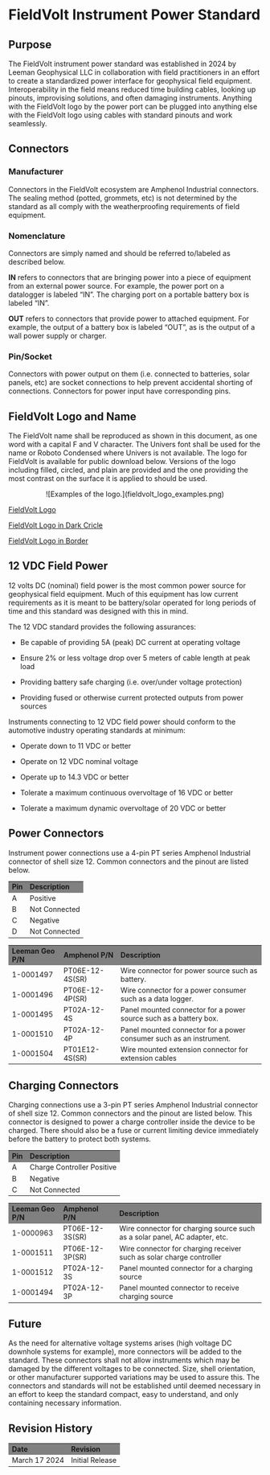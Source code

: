 # FieldVolt Instrument Power Standard

## Purpose
The FieldVolt instrument power standard was established in 2024 by Leeman
Geophysical LLC in collaboration with field practitioners in an effort to create
a standardized power interface for geophysical field equipment. Interoperability
in the field means reduced time building cables, looking up pinouts, improvising
solutions, and often damaging instruments. Anything with the FieldVolt logo by
the power port can be plugged into anything else with the FieldVolt logo using
cables with standard pinouts and work seamlessly.

## Connectors
### Manufacturer
Connectors in the FieldVolt ecosystem are Amphenol Industrial connectors. The
sealing method (potted, grommets, etc) is not determined by the standard as all
comply with the weatherproofing requirements of field equipment. 

### Nomenclature
Connectors are simply named and should be referred to/labeled as described below.

**IN** refers to connectors that are bringing power into a piece of equipment
from an external power source. For example, the power port on a datalogger is
labeled “IN”. The charging port on a portable battery box is labeled “IN”.

**OUT** refers to connectors that provide power to attached equipment. For
example, the output of a battery box is labeled “OUT”, as is the output of a
wall power supply or charger.

### Pin/Socket
Connectors with power output on them (i.e. connected to batteries, solar panels,
etc) are socket connections to help prevent accidental shorting of connections.
Connectors for power input have corresponding pins.

## FieldVolt Logo and Name
The FieldVolt name shall be reproduced as shown in this document, as one word
with a capital F and V character. The Univers font shall be used for the name or
Roboto Condensed where Univers is not available. The logo for FieldVolt is
available for public download below. Versions of the logo including filled, circled,
and plain are provided and the one providing the most contrast on the surface it
is applied to should be used.

<center>
![Examples of the logo.](fieldvolt_logo_examples.png)
</center>

<a href="../FieldVolt_Logo.svg" download>FieldVolt Logo</a>

<a href="../FieldVolt_Logo_Dark_Circle.svg" download>FieldVolt Logo in Dark Cricle</a>

<a href="../FieldVolt_Logo_border.svg" download>FieldVolt Logo in Border</a>


## 12 VDC Field Power
12 volts DC (nominal) field power is the most common power source for
geophysical field equipment. Much of this equipment has low current requirements
as it is meant to be battery/solar operated for long periods of time and this
standard was designed with this in mind.

The 12 VDC standard provides the following assurances:  

* Be capable of providing 5A (peak) DC current at operating voltage  

* Ensure 2% or less voltage drop over 5 meters of cable length at peak load  

* Providing battery safe charging (i.e. over/under voltage protection)  

* Providing fused or otherwise current protected outputs from power sources  


Instruments connecting to 12 VDC field power should conform to the automotive industry
operating standards at minimum:  

* Operate down to 11 VDC or better  

* Operate on 12 VDC nominal voltage  

* Operate up to 14.3 VDC or better  

* Tolerate a maximum continuous overvoltage of 16 VDC or better  

* Tolerate a maximum dynamic overvoltage of 20 VDC or better  

## Power Connectors
Instrument power connections use a 4-pin PT series Amphenol Industrial connector of
shell size 12. Common connectors and the pinout are listed below.

<table>
  <tr bgcolor="gray">
    <td><b>Pin</b></td>
    <td><b>Description</b></td>
  </tr>
  <tr>
    <td>A</td>
    <td>Positive</td>
  </tr>
  <tr>
    <td>B</td>
    <td>Not Connected</td>
  </tr>
  <tr>
    <td>C</td>
    <td>Negative</td>
  </tr>
  <tr>
    <td>D</td>
    <td>Not Connected</td>
  </tr>
</table>

<table>
  <tr bgcolor="gray">
    <td><b>Leeman Geo P/N</b></td>
    <td><b>Amphenol P/N</b></td>
    <td><b>Description</b></td>
  </tr>
  <tr>
    <td>1-0001497</td>
    <td>PT06E-12-4S(SR)</td>
    <td>Wire connector for power source such as battery.</td>
  </tr>
  <tr>
    <td>1-0001496</td>
    <td>PT06E-12-4P(SR)</td>
    <td>Wire connector for a power consumer such as a data logger.</td>
  </tr>
  <tr>
    <td>1-0001495</td>
    <td>PT02A-12-4S</td>
    <td>Panel mounted connector for a power source such as a battery box.</td>
  </tr>
  <tr>
    <td>1-0001510</td>
    <td>PT02A-12-4P</td>
    <td>Panel mounted connector for a power consumer such as an instrument.</td>
  </tr>
  <tr>
    <td>1-0001504</td>
    <td>PT01E12-4S(SR)</td>
    <td>Wire mounted extension connector for extension cables</td>
  </tr>
</table>

## Charging Connectors
Charging connections use a 3-pin PT series Amphenol Industrial connector of
shell size 12. Common connectors and the pinout are listed below. This connector
is designed to power a charge controller inside the device to be charged. There
should also be a fuse or current limiting device immediately before the battery
to protect both systems.

<table>
  <tr bgcolor="gray">
    <td><b>Pin</b></td>
    <td><b>Description</b></td>
  </tr>
  <tr>
    <td>A</td>
    <td>Charge Controller Positive</td>
  </tr>
  <tr>
    <td>B</td>
    <td>Negative</td>
  </tr>
  <tr>
    <td>C</td>
    <td>Not Connected</td>
  </tr>
</table>

<table>
  <tr bgcolor="gray">
    <td><b>Leeman Geo P/N</b></td>
    <td><b>Amphenol P/N</b></td>
    <td><b>Description</b></td>
  </tr>
  <tr>
    <td>1-0000963</td>
    <td>PT06E-12-3S(SR)</td>
    <td>Wire connector for charging source such as a solar panel, AC adapter, etc.</td>
  </tr>
  <tr>
    <td>1-0001511</td>
    <td>PT06E-12-3P(SR)</td>
    <td>Wire connector for charging receiver such as solar charge controller</td>
  </tr>
  <tr>
    <td>1-0001512</td>
    <td>PT02A-12-3S</td>
    <td>Panel mounted connector for a charging source</td>
  </tr>
  <tr>
    <td>1-0001494</td>
    <td>PT02A-12-3P</td>
    <td>Panel mounted connector to receive charging source</td>
  </tr>
</table>

## Future
As the need for alternative voltage systems arises (high voltage DC downhole
systems for example), more connectors will be added to the standard. These
connectors shall not allow instruments which may be damaged by the different
voltages to be connected. Size, shell orientation, or other manufacturer
supported variations may be used to assure this. The connectors and standards
will not be established until deemed necessary in an effort to keep the standard
compact, easy to understand, and only containing necessary information.

## Revision History

<table>
  <tr bgcolor="gray">
    <td><b>Date</b></td>
    <td><b>Revision</b></td>
  </tr>
  <tr>
    <td>March 17 2024</td>
    <td>Initial Release</td>
  </tr>
</table>
